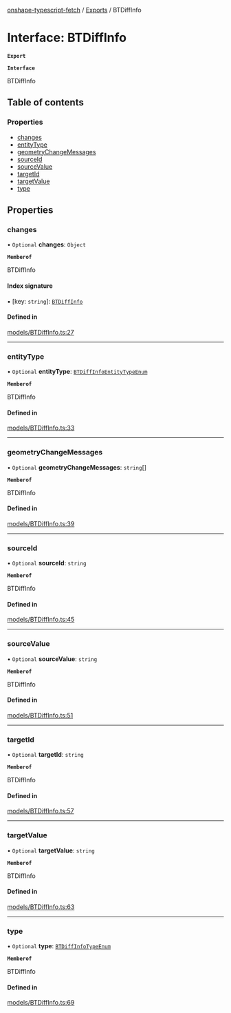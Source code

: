 [onshape-typescript-fetch](../README.md) / [Exports](../modules.md) / BTDiffInfo

# Interface: BTDiffInfo

**`Export`**

**`Interface`**

BTDiffInfo

## Table of contents

### Properties

- [changes](BTDiffInfo.md#changes)
- [entityType](BTDiffInfo.md#entitytype)
- [geometryChangeMessages](BTDiffInfo.md#geometrychangemessages)
- [sourceId](BTDiffInfo.md#sourceid)
- [sourceValue](BTDiffInfo.md#sourcevalue)
- [targetId](BTDiffInfo.md#targetid)
- [targetValue](BTDiffInfo.md#targetvalue)
- [type](BTDiffInfo.md#type)

## Properties

### changes

• `Optional` **changes**: `Object`

**`Memberof`**

BTDiffInfo

#### Index signature

▪ [key: `string`]: [`BTDiffInfo`](BTDiffInfo.md)

#### Defined in

[models/BTDiffInfo.ts:27](https://github.com/toebes/onshape-typescript-fetch/blob/3e11ae1/models/BTDiffInfo.ts#L27)

___

### entityType

• `Optional` **entityType**: [`BTDiffInfoEntityTypeEnum`](../modules.md#btdiffinfoentitytypeenum-1)

**`Memberof`**

BTDiffInfo

#### Defined in

[models/BTDiffInfo.ts:33](https://github.com/toebes/onshape-typescript-fetch/blob/3e11ae1/models/BTDiffInfo.ts#L33)

___

### geometryChangeMessages

• `Optional` **geometryChangeMessages**: `string`[]

**`Memberof`**

BTDiffInfo

#### Defined in

[models/BTDiffInfo.ts:39](https://github.com/toebes/onshape-typescript-fetch/blob/3e11ae1/models/BTDiffInfo.ts#L39)

___

### sourceId

• `Optional` **sourceId**: `string`

**`Memberof`**

BTDiffInfo

#### Defined in

[models/BTDiffInfo.ts:45](https://github.com/toebes/onshape-typescript-fetch/blob/3e11ae1/models/BTDiffInfo.ts#L45)

___

### sourceValue

• `Optional` **sourceValue**: `string`

**`Memberof`**

BTDiffInfo

#### Defined in

[models/BTDiffInfo.ts:51](https://github.com/toebes/onshape-typescript-fetch/blob/3e11ae1/models/BTDiffInfo.ts#L51)

___

### targetId

• `Optional` **targetId**: `string`

**`Memberof`**

BTDiffInfo

#### Defined in

[models/BTDiffInfo.ts:57](https://github.com/toebes/onshape-typescript-fetch/blob/3e11ae1/models/BTDiffInfo.ts#L57)

___

### targetValue

• `Optional` **targetValue**: `string`

**`Memberof`**

BTDiffInfo

#### Defined in

[models/BTDiffInfo.ts:63](https://github.com/toebes/onshape-typescript-fetch/blob/3e11ae1/models/BTDiffInfo.ts#L63)

___

### type

• `Optional` **type**: [`BTDiffInfoTypeEnum`](../modules.md#btdiffinfotypeenum-1)

**`Memberof`**

BTDiffInfo

#### Defined in

[models/BTDiffInfo.ts:69](https://github.com/toebes/onshape-typescript-fetch/blob/3e11ae1/models/BTDiffInfo.ts#L69)
